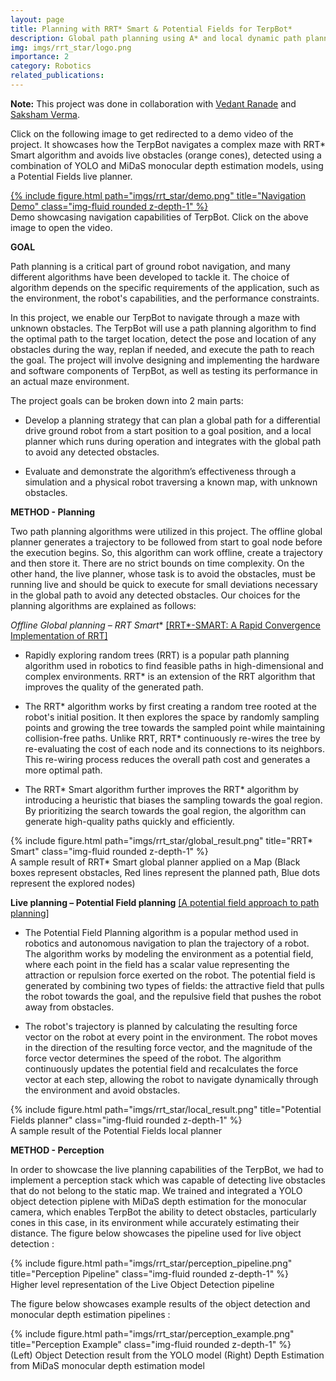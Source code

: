 ```yaml
---
layout: page
title: Planning with RRT* Smart & Potential Fields for TerpBot*
description: Global path planning using A* and local dynamic path planning using potential fields algorithm for TerpBot
img: imgs/rrt_star/logo.png
importance: 2
category: Robotics
related_publications:
---
```


**Note:** This project was done in collaboration with <a href='https://github.com/vedran97'>Vedant Ranade</a> and <a href='https://github.com/SakshamV'>Saksham Verma</a>.

Click on the following image to get redirected to a demo video of the project. It showcases how the TerpBot navigates a complex maze with RRT* Smart algorithm and avoids live obstacles (orange cones), detected using a combination of YOLO and MiDaS monocular depth estimation models, using a Potential Fields live planner.

<div class="row justify-content-center">
    <div class="col-sm-auto mt-3 mt-md-0 text-center">
        <a href="https://www.youtube.com/watch?v=x7VzOseteOU&ab_channel=SakshamVerma">
            {% include figure.html path="imgs/rrt_star/demo.png" title="Navigation Demo" class="img-fluid rounded z-depth-1" %}
        </a>
    </div>
</div>

<div class="caption">
    Demo showcasing navigation capabilities of TerpBot. Click on the above image to open the video.
</div>

**GOAL**

Path planning is a critical part of ground robot navigation, and many different algorithms have been developed to tackle it. The choice of algorithm depends on the specific requirements of the application, such as the environment, the robot's capabilities, and the performance constraints.

In this project, we enable our TerpBot to navigate through a maze with unknown obstacles. The TerpBot will use a path planning algorithm to find the optimal path to the target location, detect the pose and location of any obstacles during the way, replan if needed, and execute the path to reach the goal. The project will involve designing and implementing the hardware and software components of TerpBot, as well as testing its performance in an actual maze environment.

The project goals can be broken down into 2 main parts:

- Develop a planning strategy that can plan a global path for a differential drive ground robot from a start position to a goal position, and a local planner which runs during operation and integrates with the global path to avoid any detected obstacles.

- Evaluate and demonstrate the algorithm’s effectiveness through a simulation and a physical robot traversing a known map, with unknown obstacles.

**METHOD - Planning**

Two path planning algorithms were utilized in this project. The offline global planner generates a trajectory to be followed from start to goal node before the execution begins. So, this algorithm can work offline, create a trajectory and then store it. There are no strict bounds on time complexity. On the other hand, the live planner, whose task is to avoid the obstacles, must be running live and should be quick to execute for small deviations necessary in the global path to avoid any detected obstacles. Our choices for the planning algorithms are explained as follows:

**Offline Global planning – RRT* Smart** 
<a href='https://journals.sagepub.com/doi/10.5772/56718'>[RRT*-SMART: A Rapid Convergence Implementation of RRT]</a>

- Rapidly exploring random trees (RRT) is a popular path planning algorithm used in robotics to find feasible paths in high-dimensional and complex environments. RRT* is an extension of the RRT algorithm that improves the quality of the generated path.

- The RRT* algorithm works by first creating a random tree rooted at the robot's initial position. It then explores the space by randomly sampling points and growing the tree towards the sampled point while maintaining collision-free paths. Unlike RRT, RRT* continuously re-wires the tree by re-evaluating the cost of each node and its connections to its neighbors. This re-wiring process reduces the overall path cost and generates a more optimal path.

- The RRT* Smart algorithm further improves the RRT* algorithm by introducing a heuristic that biases the sampling towards the goal region. By prioritizing the search towards the goal region, the algorithm can generate high-quality paths quickly and efficiently. 

<div class="row justify-content-center">
    <div class="col-sm-auto mt-3 mt-md-0 text-center">
        {% include figure.html path="imgs/rrt_star/global_result.png" title="RRT* Smart" class="img-fluid rounded z-depth-1" %}
    </div>
</div>
<div class="caption">
    A sample result of RRT* Smart global planner applied on a Map (Black boxes represent obstacles, Red lines represent the planned path, Blue dots represent the explored nodes)
</div>

**Live planning – Potential Field planning**
<a href='https://ieeexplore.ieee.org/document/127236'>[A potential field approach to path planning]</a>

- The Potential Field Planning algorithm is a popular method used in robotics and autonomous navigation to plan the trajectory of a robot. The algorithm works by modeling the environment as a potential field, where each point in the field has a scalar value representing the attraction or repulsion force exerted on the robot. The potential field is generated by combining two types of fields: the attractive field that pulls the robot towards the goal, and the repulsive field that pushes the robot away from obstacles.

- The robot's trajectory is planned by calculating the resulting force vector on the robot at every point in the environment. The robot moves in the direction of the resulting force vector, and the magnitude of the force vector determines the speed of the robot. The algorithm continuously updates the potential field and recalculates the force vector at each step, allowing the robot to navigate dynamically through the environment and avoid obstacles.

<div class="row justify-content-center">
    <div class="col-sm-auto mt-3 mt-md-0 text-center">
        {% include figure.html path="imgs/rrt_star/local_result.png" title="Potential Fields planner" class="img-fluid rounded z-depth-1" %}
    </div>
</div>
<div class="caption">
    A sample result of the Potential Fields local planner
</div>

**METHOD - Perception**

In order to showcase the live planning capabilities of the TerpBot, we had to implement a perception stack which was capable of detecting live obstacles that do not belong to the static map. We trained and integrated a YOLO object detection piplene with MiDaS depth estimation for the monocular camera, which enables TerpBot the ability to detect obstacles, particularly cones in this case, in its environment while accurately estimating their distance. The figure below showcases the pipeline used for live object detection :

<div class="row justify-content-center">
    <div class="col-sm-auto mt-3 mt-md-0 text-center">
        {% include figure.html path="imgs/rrt_star/perception_pipeline.png" title="Perception Pipeline" class="img-fluid rounded z-depth-1" %}
    </div>
</div>
<div class="caption">
    Higher level representation of the Live Object Detection pipeline
</div>

The figure below showcases example results of the object detection and monocular depth estimation pipelines : 

<div class="row justify-content-center">
    <div class="col-sm-auto mt-3 mt-md-0 text-center">
        {% include figure.html path="imgs/rrt_star/perception_example.png" title="Perception Example" class="img-fluid rounded z-depth-1" %}
    </div>
</div>
<div class="caption">
    (Left) Object Detection result from the YOLO model (Right) Depth Estimation from MiDaS monocular depth estimation model
</div>